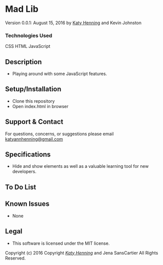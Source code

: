 # Mad Lib
Version 0.0.1: August 15, 2016
by [Katy Henning](https://katycodes.github.io/portfolio) and Kevin Johnston

### Technologies Used
CSS HTML JavaScript

## Description
* Playing around with some JavaScript features.

## Setup/Installation

* Clone this repository
* Open index.html in browser

## Support & Contact
For questions, concerns, or suggestions please email katyannhenning@gmail.com

## Specifications
* Hide and show elements as well as a valuable learning tool for new developers.

## To Do List


## Known Issues
* None

## Legal
* This software is licensed under the MIT license.


Copyright (c) 2016 Copyright _[Katy Henning](https://katycodes.github.io/portfolio)_ and Jena SansCartier All Rights Reserved.

